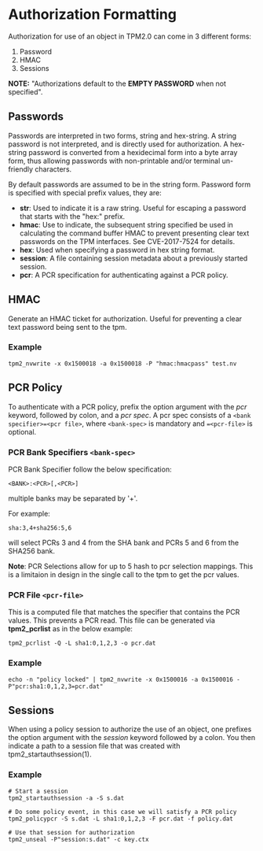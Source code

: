 # Authorization Formatting

Authorization for use of an object in TPM2.0 can come in 3 different forms:
1. Password
2. HMAC
3. Sessions

**NOTE:** "Authorizations default to the **EMPTY PASSWORD** when not specified".

## Passwords

Passwords are interpreted in two forms, string and hex-string. A string password is not
interpreted, and is directly used for authorization. A hex-string password is converted from
a hexidecimal form into a byte array form, thus allowing passwords with non-printable
and/or terminal un-friendly characters.

By default passwords are assumed to be in the string form. Password form is specified
with special prefix values, they are:

  * **str**: Used to indicate it is a raw string. Useful for escaping a password that starts
         with the "hex:" prefix.
  * **hmac**: Use to indicate, the subsequent string specified be used in calculating
          the command buffer HMAC to prevent presenting clear text passwords on
          the TPM interfaces. See CVE-2017-7524 for details.
  * **hex**: Used when specifying a password in hex string format.
  * **session**: A file containing session metadata about a previously started session.
  * **pcr**: A PCR specification for authenticating against a PCR policy.

## HMAC

Generate an HMAC ticket for authorization. Useful for preventing a clear text password being sent to the tpm.

### Example
```
tpm2_nvwrite -x 0x1500018 -a 0x1500018 -P "hmac:hmacpass" test.nv
```

## PCR Policy

To authenticate with a PCR policy, prefix the option argument with the *pcr* keyword, followed by colon, and a *pcr spec*.
A pcr spec consists of a `<bank specifier>=<pcr file>`, where `<bank-spec>` is mandatory and `=<pcr-file>` is optional.

### PCR Bank Specifiers `<bank-spec>`

PCR Bank Specifier follow the below specification:

```
<BANK>:<PCR>[,<PCR>]
```

multiple banks may be separated by '+'.

For example:

```
sha:3,4+sha256:5,6
```
will select PCRs 3 and 4 from the SHA bank and PCRs 5 and 6
from the SHA256 bank.

**Note**: PCR Selections allow for up to 5 hash to pcr selection mappings.
This is a limitaion in design in the single call to the tpm to
get the pcr values.


### PCR File `<pcr-file>`

This is a computed file that matches the specifier that contains the
PCR values. This prevents a PCR read. This file can be generated
via **tpm2_pcrlist** as in the below example:
```
tpm2_pcrlist -Q -L sha1:0,1,2,3 -o pcr.dat
```

### Example
```
echo -n "policy locked" | tpm2_nvwrite -x 0x1500016 -a 0x1500016 -P"pcr:sha1:0,1,2,3=pcr.dat"

```

## Sessions

When using a policy session to authorize the use of an object, one prefixes the option argument
with the *session* keyword followed by a colon. You then indicate a path to a session file that was created
with tpm2_startauthsession(1).

### Example
```
# Start a session
tpm2_startauthsession -a -S s.dat

# Do some policy event, in this case we will satisfy a PCR policy
tpm2_policypcr -S s.dat -L sha1:0,1,2,3 -F pcr.dat -f policy.dat

# Use that session for authorization
tpm2_unseal -P"session:s.dat" -c key.ctx
```

